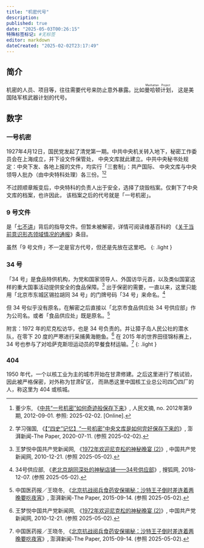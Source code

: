 ```yaml
---
title: "机密代号"
description:
published: true
date: "2025-05-03T00:26:15"
特殊标签标记: #无标签
editor: markdown
dateCreated: "2025-02-02T23:17:49"
---
```


## 简介

机密的人员、项目等，往往需要代号来防止意外暴露。比如<ruby>曼哈顿计划<rt>Manhattan Project</rt></ruby>，
这是美国陆军核武器计划的代号。

## 数字

### 一号机密

1927年4月12日，国民党发起了清党第一期。中共中央机关转入地下，秘密工作委员会在上海成立，并下设文件保管处，
中央文库就此建立。中共中央秘书处规定：中央下发、各地上报的文件，均实行「三套制」：共产国际、
中央文库与中央领导人批办（由中央特科处理）各三份。[^13753][^89512]

[^13753]: 董少东, 《[中共“一号机密”如何奇迹般保存下来](https://web.archive.org/web/20180608174131/http://paper.people.com.cn/rmwz/html/2012-09/01/content_1113753.htm)》, 人民文摘, no. 2012年第9期, 2012-09-01. 参照: 2025-02-02. [Online].

[^89512]: 学习强国, 《[【“四史”记忆】“一号机密”中央文库是如何完好保存下来的](https://web.archive.org/web/20250202151115/https://www.thepaper.cn/newsDetail_forward_8389512)》, 澎湃新闻-The Paper, 2020-07-11. (参照 2025-02-02).

不过顾顺章叛变后，中央特科的负责人出于安全，选择了烧毁档案。仅剩下了中央文库的档案，也许因此，
该档案之后的代号就是「一号机密」。

### 9 号文件

是「[七不讲](https://zh.wikipedia.org/wiki/七不讲)」背后的指导文件。但暂未被解密，详情可阅读维基百科的
《[关于当前意识形态领域情况的通报](https://zh.wikipedia.org/zh-cn/关于当前意识形态领域情况的通报)》条目。

虽然「9 号文件」不一定是官方代号，但还是先放在这里吧。
{: .light }

### 34 号

「34 号」是食品特供机构，为党和国家领导人、外国访华元首，以及类似国宴这样的重大国事活动提供安全的食品保障。[^34872]
出于保密的需要，一直以来，这里只能用「北京市东城区锡拉胡同 34 号」的门牌号码「34 号」来命名。[^99975]

[^99975]: 34号供应部, 《[老北京胡同深处的神秘店铺——34号供应部](https://web.archive.org/web/20250502094411/https://www.sohu.com/a/280201006_100199975)》, 搜狐网, 2018-12-07. (参照 2025-05-02).

[^34872]: 王梦悦中国共产党新闻网, 《[1972年欢迎尼克松的神秘晚宴 (2)](https://web.archive.org/web/20160804174157/http://dangshi.people.com.cn/GB/13534872.html)》, 中国共产党新闻网, 2010-12-21. (参照 2025-05-02).

但 34 号似乎没有原名，在解密之后直接以「北京市食品供应处 34 号供应部」作为公司名。或者「食品供应处」既是原名。[^75119]

[^75119]: 中国医药报／王晓冬, 《[北京抗战阅兵食药安保揭秘：沙特王子倒时差连着两晚要吃夜宵](https://web.archive.org/web/20171215034727/http://www.thepaper.cn/newsDetail_forward_1375119)》, 澎湃新闻-The Paper, 2015-09-14. (参照 2025-05-02).

附言：1972 年的尼克松访华，也是 34 号负责的。并让獐子岛人民公社的潜水队，在零下 20 度的严寒进行采捕黄海鲍鱼。[^34872]
在 2015 年的世界田径锦标赛上，34 号也参与了对哈萨克斯坦运动员的早餐食材运输。[^75119]
{: .light }

### 404

1950 年代，一个以核工业为主的城市开始在甘肃修建。之后这里进行了核试验，因此被严格保密，对外称为甘肃矿区，
而熟悉这里中国核工业总公司四〇四厂的人，称这里为 404 或核城。

<!--
关于「审查」的数字排序：

+   [一点都不能少](https://zh.wikipedia.org/wiki/中国一点都不能少)
+   2
+   [三爱、三反、三感恩、三祝愿](<https://zh.wikipedia.org/wiki/三爱、三反、三感恩、三祝愿>)
+   4
+   [五不搞](https://zh.wikipedia.org/wiki/五不搞)
+   6
+   [七不讲](https://zh.wikipedia.org/wiki/七不讲)
+   [八一九讲话](https://zh.wikipedia.org/wiki/八一九讲话)
+   9号文件《[关于当前意识形态领域情况的通报](https://zh.wikipedia.org/wiki/关于当前意识形态领域情况的通报)》
+   10
-->
